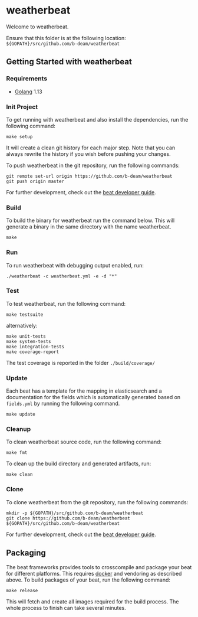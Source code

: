 # weatherbeat

Welcome to weatherbeat.

Ensure that this folder is at the following location:
`${GOPATH}/src/github.com/b-deam/weatherbeat`

## Getting Started with weatherbeat

### Requirements

- [Golang](https://golang.org/dl/) 1.13

### Init Project

To get running with weatherbeat and also install the
dependencies, run the following command:

```
make setup
```

It will create a clean git history for each major step. Note that you can always rewrite the history if you wish before pushing your changes.

To push weatherbeat in the git repository, run the following commands:

```
git remote set-url origin https://github.com/b-deam/weatherbeat
git push origin master
```

For further development, check out the [beat developer guide](https://www.elastic.co/guide/en/beats/libbeat/current/new-beat.html).

### Build

To build the binary for weatherbeat run the command below. This will generate a binary
in the same directory with the name weatherbeat.

```
make
```

### Run

To run weatherbeat with debugging output enabled, run:

```
./weatherbeat -c weatherbeat.yml -e -d "*"
```

### Test

To test weatherbeat, run the following command:

```
make testsuite
```

alternatively:

```
make unit-tests
make system-tests
make integration-tests
make coverage-report
```

The test coverage is reported in the folder `./build/coverage/`

### Update

Each beat has a template for the mapping in elasticsearch and a documentation for the fields
which is automatically generated based on `fields.yml` by running the following command.

```
make update
```

### Cleanup

To clean weatherbeat source code, run the following command:

```
make fmt
```

To clean up the build directory and generated artifacts, run:

```
make clean
```

### Clone

To clone weatherbeat from the git repository, run the following commands:

```
mkdir -p ${GOPATH}/src/github.com/b-deam/weatherbeat
git clone https://github.com/b-deam/weatherbeat ${GOPATH}/src/github.com/b-deam/weatherbeat
```

For further development, check out the [beat developer guide](https://www.elastic.co/guide/en/beats/libbeat/current/new-beat.html).

## Packaging

The beat frameworks provides tools to crosscompile and package your beat for different platforms. This requires [docker](https://www.docker.com/) and vendoring as described above. To build packages of your beat, run the following command:

```
make release
```

This will fetch and create all images required for the build process. The whole process to finish can take several minutes.
